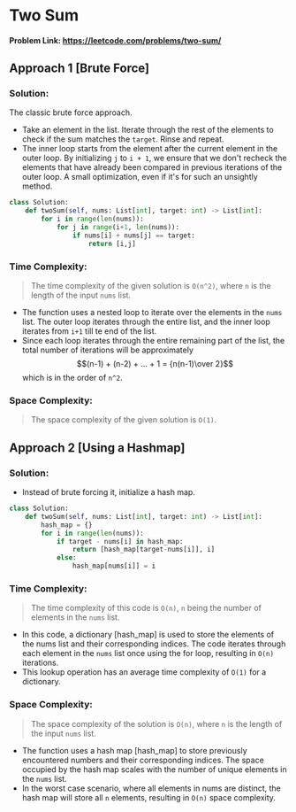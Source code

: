 # Two Sum

#### Problem Link: https://leetcode.com/problems/two-sum/  


## Approach 1 [Brute Force]

### Solution:

The classic brute force approach. 
* Take an element in the list. Iterate through the rest of the elements to check if the sum matches the `target`. Rinse and repeat.
* The inner loop starts from the element after the current element in the outer loop. By initializing `j` to `i + 1`, we ensure that we don't recheck the elements that have already been compared in previous iterations of the outer loop. A small optimization, even if it's for such an unsightly method.

```py
class Solution:
    def twoSum(self, nums: List[int], target: int) -> List[int]:
        for i in range(len(nums)):
            for j in range(i+1, len(nums)):
                if nums[i] + nums[j] == target:
                    return [i,j] 
```

### Time Complexity:
> The time complexity of the given solution is `O(n^2)`, where `n` is the length of the input `nums` list.

* The function uses a nested loop to iterate over the elements in the `nums` list. The outer loop iterates through the entire list, and the inner loop iterates from `i+1` till te end of the list.
* Since each loop iterates through the entire remaining part of the list, the total number of iterations will be approximately $$(n-1) + (n-2) + ... + 1 = {n(n-1)\over 2}$$ which is in the order of `n^2`.

### Space Complexity:
> The space complexity of the given solution is `O(1)`.

## Approach 2 [Using a Hashmap]

### Solution:
* Instead of brute forcing it, initialize a hash map. 

```py
class Solution:
    def twoSum(self, nums: List[int], target: int) -> List[int]:
        hash_map = {}
        for i in range(len(nums)):
            if target - nums[i] in hash_map:
                return [hash_map[target-nums[i]], i]
            else: 
                hash_map[nums[i]] = i
```
### Time Complexity:
> The time complexity of this code is `O(n)`, `n` being the number of elements in the `nums` list.

* In this code, a dictionary [hash_map] is used to store the elements of the nums list and their corresponding indices. The code iterates through each element in the `nums` list once using the for loop, resulting in `O(n)` iterations.
* This lookup operation has an average time complexity of `O(1)` for a dictionary.

### Space Complexity:
> The space complexity of the solution is `O(n)`, where `n` is the length of the input `nums` list.

* The function uses a hash map [hash_map] to store previously encountered numbers and their corresponding indices. The space occupied by the hash map scales with the number of unique elements in the `nums` list.
* In the worst case scenario, where all elements in nums are distinct, the hash map will store all `n` elements, resulting in `O(n)` space complexity.


